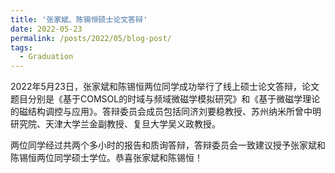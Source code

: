 ```yaml
---
title: '张家斌、陈锡恒硕士论文答辩'
date: 2022-05-23
permalink: /posts/2022/05/blog-post/
tags:
  - Graduation
---
```


2022年5月23日，张家斌和陈锡恒两位同学成功举行了线上硕士论文答辩，论文题目分别是《基于COMSOL的时域与频域微磁学模拟研究》和《基于微磁学理论的磁结构调控与应用》。答辩委员会成员包括同济刘要稳教授、苏州纳米所曾中明研究院、天津大学兰金副教授、复旦大学吴义政教授。

两位同学经过共两个多小时的报告和质询答辩，答辩委员会一致建议授予张家斌和陈锡恒两位同学硕士学位。恭喜张家斌和陈锡恒！